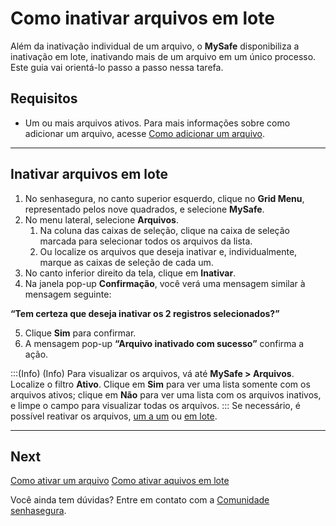 # Como inativar arquivos em lote

Além da inativação individual de um arquivo, o **MySafe** disponibiliza a inativação em lote, inativando mais de um arquivo em um único processo. Este guia vai orientá-lo passo a passo nessa tarefa.


## Requisitos

* Um ou mais arquivos ativos. Para mais informações sobre como adicionar um arquivo, acesse [Como adicionar um arquivo](/v3-32/docs/pt/mysafe-files-add).

* * *

## Inativar arquivos em lote

1. No senhasegura, no canto superior esquerdo, clique no **Grid Menu**, representado pelos nove quadrados, e selecione **MySafe**.
2. No menu lateral, selecione **Arquivos**.
    1. Na coluna das caixas de seleção, clique na caixa de seleção marcada para selecionar todos os arquivos da lista.
    2. Ou localize os arquivos que deseja inativar e, individualmente, marque as caixas de seleção de cada um.
3. No canto inferior direito da tela, clique em **Inativar**.
4. Na janela pop-up **Confirmação**, você verá uma mensagem similar à mensagem seguinte:

**“Tem certeza que deseja inativar os 2 registros selecionados?”**

5. Clique **Sim** para confirmar.
6. A mensagem pop-up **“Arquivo inativado com sucesso”** confirma a ação.

:::(Info) (Info)
Para visualizar os arquivos, vá até **MySafe > Arquivos**. Localize o filtro **Ativo**. Clique em **Sim** para ver uma lista somente com os arquivos ativos; clique em **Não** para ver uma lista com os arquivos inativos, e limpe o campo para visualizar todas os arquivos.
:::
Se necessário, é possível reativar os arquivos, [um a um](/v3-32/docs/pt/mysafe-files-enable) ou [em lote](/v3-32/docs/pt/mysafe-files-batch-enable).
***

## Next

[Como ativar um arquivo](/v3-32/docs/pt/mysafe-files-enable)
[Como ativar aquivos em lote](/v3-32/docs/pt/mysafe-files-batch-enable)

Você ainda tem dúvidas? Entre em contato com a [Comunidade senhasegura](https://community.senhasegura.io/).
